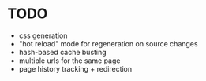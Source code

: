 # TODO

* css generation
* "hot reload" mode for regeneration on source changes
* hash-based cache busting
* multiple urls for the same page
* page history tracking + redirection
